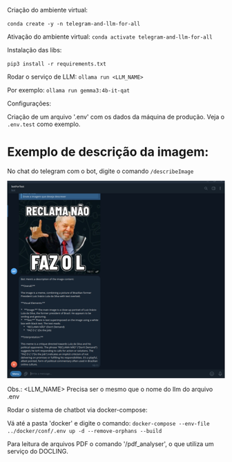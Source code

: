 Criação do ambiente virtual:

`conda create -y -n telegram-and-llm-for-all`

Ativação do ambiente virtual:
`conda activate telegram-and-llm-for-all`

Instalação das libs:

`pip3 install -r requirements.txt`

Rodar o serviço de LLM:
`ollama run <LLM_NAME>`

Por exemplo:
`ollama run gemma3:4b-it-qat`

Configurações:

Criação de um arquivo '.env' com os dados da máquina de produção. Veja o `.env.test` como exemplo.

# Exemplo de descrição da imagem:

No chat do telegram com o bot, digite o comando `/describeImage`

![Imagem de teste](./images/image.png)

Obs.: <LLM_NAME> Precisa ser o mesmo que o nome do llm do arquivo .env

Rodar o sistema de chatbot via docker-compose:

Vá até a pasta 'docker' e digite o comando:
`docker-compose --env-file ../docker/conf/.env up -d --remove-orphans --build`

Para leitura de arquivos PDF o comando '/pdf_analyser', o que utiliza um serviço do DOCLING.